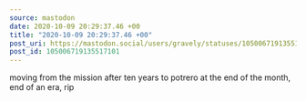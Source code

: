 ```yaml
---
source: mastodon
date: 2020-10-09 20:29:37.46 +00
title: "2020-10-09 20:29:37.46 +00"
post_uri: https://mastodon.social/users/gravely/statuses/105006719135517101
post_id: 105006719135517101
---
```

moving from the mission after ten years to potrero at the end of the month, end of an era, rip


